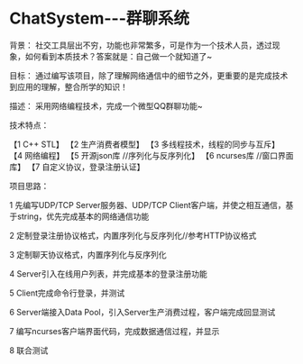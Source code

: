 # ChatSystem---群聊系统

背景：
    社交工具层出不穷，功能也非常繁多，可是作为一个技术人员，透过现象，如何看到本质技术？答案就是：自己做一个就知道了~
    
目标：
    通过编写该项目，除了理解网络通信中的细节之外，更重要的是完成技术到应用的理解，整合所学的知识！
    
描述：
    采用网络编程技术，完成一个微型QQ群聊功能~
    
技术特点：

【1 C++ STL】
【2 生产消费者模型】
【3 多线程技术，线程的同步与互斥】
【4 网络编程】
【5 开源json库 //序列化与反序列化】
【6 ncurses库 //窗口界面库】
【7 自定义协议，登录注册认证】
        
        
项目思路：

1 先编写UDP/TCP Server服务器、UDP/TCP Client客户端，并使之相互通信，基于string，优先完成基本的网络通信功能

2 定制登录注册协议格式，内置序列化与反序列化//参考HTTP协议格式

3 定制聊天协议格式，内置序列化与反序列化

4 Server引入在线用户列表，并完成基本的登录注册功能

5 Client完成命令行登录，并测试

6 Server端接入Data Pool，引入Server生产消费过程，客户端完成回显测试
            
7 编写ncurses客户端界面代码，完成数据通信过程，并显示

8 联合测试
